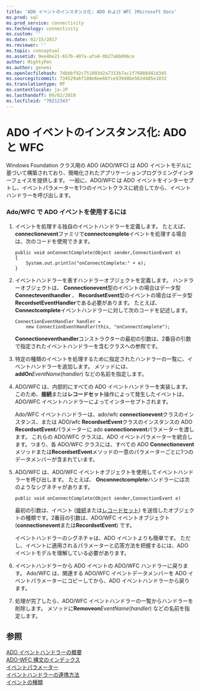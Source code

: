 ```yaml
---
title: 'ADO イベントのインスタンス化: ADO および WFC |Microsoft Docs'
ms.prod: sql
ms.prod_service: connectivity
ms.technology: connectivity
ms.custom: ''
ms.date: 02/15/2017
ms.reviewer: ''
ms.topic: conceptual
ms.assetid: 9ee4be21-657b-407a-afa4-0b27a6b096ce
author: MightyPen
ms.author: genemi
ms.openlocfilehash: 7dbbbf92c751093d2a7333b7ac1f76888d41d345
ms.sourcegitcommit: 734529a6f108e6ee6bfce939d8be562d405e1832
ms.translationtype: MT
ms.contentlocale: ja-JP
ms.lasthandoff: 09/02/2019
ms.locfileid: "70212343"
---
```

# <a name="ado-event-instantiation-ado-and-wfc"></a>ADO イベントのインスタンス化: ADO と WFC
Windows Foundation クラス用の ADO (ADO/WFC) は ADO イベントモデルに基づいて構築されており、簡略化されたアプリケーションプログラミングインターフェイスを提供します。 一般に、ADO/WFC は ADO イベントをインターセプトし、イベントパラメーターを1つのイベントクラスに統合してから、イベントハンドラーを呼び出します。  
  
### <a name="to-use-ado-events-in-adowfc"></a>Ado/WFC で ADO イベントを使用するには  
  
1.  イベントを処理する独自のイベントハンドラーを定義します。 たとえば、 **connectionevent**ファミリで**connectcomplete**イベントを処理する場合は、次のコードを使用できます。  
  
    ```  
    public void onConnectComplete(Object sender,ConnectionEvent e)  
    {  
        System.out.println("onConnectComplete:" + e);  
    }  
    ```  
  
2.  イベントハンドラーを表すハンドラーオブジェクトを定義します。 ハンドラーオブジェクトは、 **Connectionevent**型のイベントの場合はデータ型**Connecteventhandler** 、 **RecordsetEvent**型のイベントの場合はデータ型**RecordsetEventHandler**である必要があります。 たとえば、 **Connectcomplete**イベントハンドラーに対して次のコードを記述します。  
  
    ```  
    ConnectionEventHandler handler =   
        new ConnectionEventHandler(this, "onConnectComplete");  
    ```  
  
     **Connectioneventhandler**コンストラクターの最初の引数は、2番目の引数で指定されたイベントハンドラーを含むクラスへの参照です。  
  
3.  特定の種類のイベントを処理するために指定されたハンドラーの一覧に、イベントハンドラーを追加します。 メソッドには、 **addOn**_EventName_(*handler*) などの名前を指定します。  
  
4.  ADO/WFC は、内部的にすべての ADO イベントハンドラーを実装します。 このため、**接続**または**レコードセット**操作によって発生したイベントは、ADO/WFC イベントハンドラーによってインターセプトされます。  
  
     Ado/WFC イベントハンドラーは、ado/wfc **connectionevent**クラスのインスタンス、または ADO/wfc **RecordsetEvent**クラスのインスタンスの ADO **RecordsetEvent**パラメーターに ado **connectionevent**パラメーターを渡します。 これらの ADO/WFC クラスは、ADO イベントパラメーターを統合します。つまり、各 ADO/WFC クラスには、すべての ADO **Connectionevent**メソッドまたは**RecordsetEvent**メソッドの一意のパラメーターごとに1つのデータメンバーが含まれています。  
  
5.  ADO/WFC は、ADO/WFC イベントオブジェクトを使用してイベントハンドラーを呼び出します。 たとえば、 **Onconnectcomplete**ハンドラーには次のようなシグネチャがあります。  
  
    ```  
    public void onConnectComplete(Object sender,ConnectionEvent e)  
    ```  
  
     最初の引数は、イベント ([接続](../../../ado/reference/ado-api/connection-object-ado.md)または[レコードセット](../../../ado/reference/ado-api/recordset-object-ado.md)) を送信したオブジェクトの種類です。2番目の引数は、ADO/WFC イベントオブジェクト (**connectionevent**または**RecordsetEvent**) です。  
  
     イベントハンドラーのシグネチャは、ADO イベントよりも簡単です。 ただし、イベントに適用されるパラメーターと応答方法を把握するには、ADO イベントモデルを理解している必要があります。  
  
6.  イベントハンドラーから ADO イベントの ADO/WFC ハンドラーに戻ります。 Ado/WFC は、関連する ADO/WFC イベントデータメンバーを ADO イベントパラメーターにコピーしてから、ADO イベントハンドラーから戻ります。  
  
7.  処理が完了したら、ADO/WFC イベントハンドラーの一覧からハンドラーを削除します。 メソッドに**Removeon**_EventName_(*handler*) などの名前を指定します。  
  
## <a name="see-also"></a>参照  
 [ADO イベントハンドラーの概要](../../../ado/guide/data/ado-event-handler-summary.md)   
 [ADO-WFC 構文のインデックス](../../../ado/reference/ado-api/ado-wfc-syntax-index.md)   
 [イベントパラメーター](../../../ado/guide/data/event-parameters.md)   
 [イベントハンドラーの連携方法](../../../ado/guide/data/how-event-handlers-work-together.md)   
 [イベントの種類](../../../ado/guide/data/types-of-events.md)

